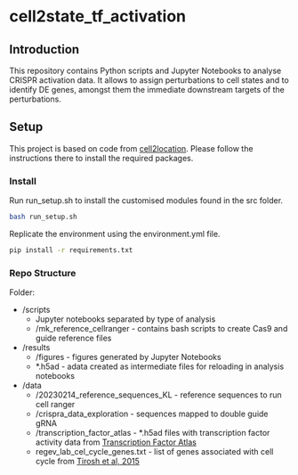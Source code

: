 # cell2state_tf_activation

## Introduction

This repository contains Python scripts and Jupyter Notebooks to analyse CRISPR activation data. It allows to assign perturbations to cell states and to identify DE genes, amongst them the immediate downstream targets of the perturbations.
## Setup

This project is based on code from [cell2location](https://github.com/BayraktarLab/cell2location/). Please follow the instructions there to install the required packages.
### Install

Run run_setup.sh to install the customised modules found in the src folder.

```bash
bash run_setup.sh
```
Replicate the environment using the environment.yml file.

```bash
pip install -r requirements.txt
```


### Repo Structure

Folder:
- /scripts 
    - Jupyter notebooks separated by type of analysis
    - /mk_reference_cellranger - contains bash scripts to create Cas9 and guide reference files
- /results
    - /figures - figures generated by Jupyter Notebooks
    - *.h5ad - adata created as intermediate files for reloading in analysis notebooks
- /data
    - /20230214_reference_sequences_KL - reference sequences to run cell ranger
    - /crispra_data_exploration - sequences mapped to double guide gRNA 
    - /transcription_factor_atlas - *.h5ad files with transcription factor activity data from [Transcription Factor Atlas](https://pubmed.ncbi.nlm.nih.gov/36608654/)
    - regev_lab_cel_cycle_genes.txt - list of genes associated with cell cycle from [Tirosh et al, 2015](https://www.science.org/doi/10.1126/science.aad0501)